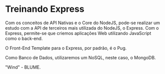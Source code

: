 # Treinando Express
Com os conceitos de API Nativas e o Core do NodeJS, pode-se realizar um
estudo com a API de terceiros mais utilizada do NodeJS, o Express.
Com o Express, permite-se que criemos aplicações Web utilizando JavaScript como o back-end.

O Front-End Template para o Express, por padrão, é o Pug.

Como Banco de Dados, utilizaremos um NoSQL, neste caso, o MongoDB.

"Wind" - BLUME.

